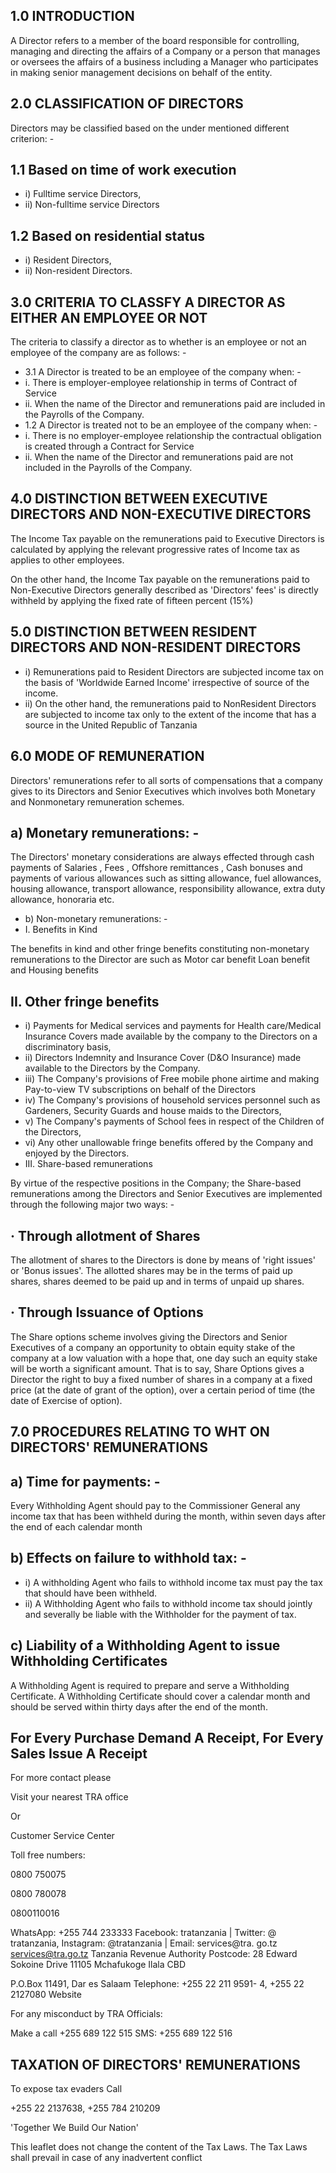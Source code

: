 ## 1.0 INTRODUCTION

A Director refers to a member of the board responsible for controlling, managing  and  directing  the  affairs of a Company  or  a  person  that  manages  or  oversees  the affairs of a business including a Manager who participates in making senior management decisions on behalf of the entity.

## 2.0 CLASSIFICATION OF DIRECTORS

Directors may be classified based on the under mentioned different criterion: -

## 1.1 Based on time of work execution

- i) Fulltime service Directors,
- ii) Non-fulltime service Directors

## 1.2 Based on residential status

- i) Resident Directors,
- ii) Non-resident Directors.

## 3.0   CRITERIA TO CLASSFY A DIRECTOR AS   EITHER AN EMPLOYEE OR NOT

The  criteria  to  classify  a  director  as  to  whether  is  an employee  or  not  an  employee  of  the  company  are  as follows: -

- 3.1  A  Director  is treated  to  be an  employee  of  the company when: -
- i. There is employer-employee relationship in terms of Contract of Service
- ii. When the name of the Director and remunerations paid are included in the Payrolls of the Company.
- 1.2 A Director is treated not to be an employee of the company when: -
- i. There  is  no  employer-employee  relationship  the contractual obligation is created through a Contract for Service
- ii. When the name of the Director and remunerations paid are not included in the Payrolls of the Company.

## 4.0 DISTINCTION BETWEEN EXECUTIVE DIRECTORS AND NON-EXECUTIVE DIRECTORS

The  Income Tax  payable  on  the  remunerations  paid  to Executive Directors is calculated by applying the relevant progressive  rates of  Income  tax  as  applies  to  other employees.

On  the  other  hand,  the  Income  Tax  payable  on  the remunerations paid to Non-Executive Directors generally described  as  'Directors'  fees'  is  directly  withheld  by applying the fixed rate of fifteen percent (15%)

## 5.0 DISTINCTION BETWEEN RESIDENT DIRECTORS AND NON-RESIDENT DIRECTORS

- i) Remunerations paid to Resident Directors are subjected  income  tax  on  the  basis  of  'Worldwide Earned Income' irrespective of source of the income.
- ii) On the  other  hand,  the  remunerations  paid  to  NonResident Directors are subjected to income tax only to the extent of the income that has a source in the United Republic of Tanzania

## 6.0  MODE OF REMUNERATION

Directors' remunerations refer to all sorts of compensations that a company  gives to its Directors and Senior Executives  which  involves  both Monetary and Nonmonetary remuneration schemes.

## a) Monetary remunerations: -

The Directors' monetary considerations are always effected through  cash  payments  of Salaries , Fees , Offshore remittances , Cash bonuses and payments of various allowances such  as  sitting allowance,  fuel allowances, housing allowance, transport allowance, responsibility allowance, extra duty allowance, honoraria etc.

- b) Non-monetary remunerations: -
- I. Benefits in Kind

The benefits in kind and other fringe benefits constituting non-monetary remunerations to the Director are such as Motor car benefit Loan benefit and Housing benefits

## II. Other fringe benefits

- i) Payments for Medical services and payments for Health care/Medical Insurance Covers made available  by  the  company  to  the  Directors on  a discriminatory basis,
- ii) Directors  Indemnity  and  Insurance  Cover  (D&amp;O Insurance) made available to the Directors by the Company.
- iii) The Company's provisions of Free mobile phone airtime and making Pay-to-view TV subscriptions on behalf of the Directors
- iv) The Company's provisions of household services personnel  such  as  Gardeners,  Security  Guards and house maids to the Directors,
- v) The  Company's  payments  of  School  fees  in respect of the Children of the Directors,
- vi) Any  other  unallowable  fringe  benefits  offered  by the Company and enjoyed by the Directors.
- III. Share-based remunerations

By virtue of the respective positions in the Company; the Share-based  remunerations  among  the  Directors  and Senior Executives are implemented through the following major two ways: -

## · Through allotment of Shares

The  allotment  of  shares  to  the  Directors  is  done  by means of 'right issues' or 'Bonus issues'. The allotted shares may be in the terms of paid up shares, shares deemed to be paid up and in terms of unpaid up shares.

## · Through Issuance of Options

The Share options scheme involves giving the Directors and Senior Executives of a company an opportunity to obtain equity stake of the company at a low valuation with a hope that, one day such an equity stake will be worth a significant amount. That is to say, Share Options gives a Director the right to buy a fixed number of shares in a company at a fixed price (at the date of grant of the option), over a certain period of time (the date of Exercise of option).

## 7.0 PROCEDURES RELATING TO WHT ON DIRECTORS' REMUNERATIONS

## a) Time for payments: -

Every Withholding  Agent should pay to the Commissioner General any income tax that has been withheld during the  month,  within  seven  days  after  the  end  of  each calendar month

## b) Effects on failure to withhold tax: -

- i) A  withholding Agent  who  fails  to  withhold income  tax  must  pay  the  tax  that  should have been withheld.
- ii) A  Withholding Agent  who  fails  to  withhold income tax should jointly and severally be liable with the Withholder for the payment of tax.

## c) Liability  of  a  Withholding  Agent  to  issue Withholding Certificates

A Withholding Agent is required to prepare and serve a Withholding Certificate. A Withholding Certificate should cover  a  calendar  month  and  should  be  served  within thirty days after the end of the month.

## For Every Purchase Demand A Receipt, For Every Sales Issue A Receipt

For more contact please

Visit your nearest TRA office

Or

Customer Service Center

Toll free numbers:

0800 750075

0800 780078

0800110016

WhatsApp: +255 744 233333 Facebook: tratanzania | Twitter: @ tratanzania, Instagram: @tratanzania | Email:  services@tra. go.tz services@tra.go.tz Tanzania Revenue Authority Postcode: 28 Edward Sokoine Drive 11105 Mchafukoge Ilala CBD

P.O.Box 11491, Dar es Salaam Telephone: +255 22 211 9591- 4, +255 22 2127080 Website

For any misconduct by TRA Officials:

Make a call +255 689 122 515 SMS: +255 689 122 516

<!-- image -->

## TAXATION OF DIRECTORS' REMUNERATIONS

<!-- image -->

To expose tax evaders Call

+255 22 2137638, +255 784 210209

'Together We Build Our Nation'

This leaflet does not change the content of the Tax Laws. The Tax Laws shall prevail in case of any inadvertent conflict

<!-- image -->